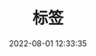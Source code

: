 ---
title: 标签
date: 2022-08-01 12:33:35
type: "archives"
comments: false
aside: false	
top_img: false
---